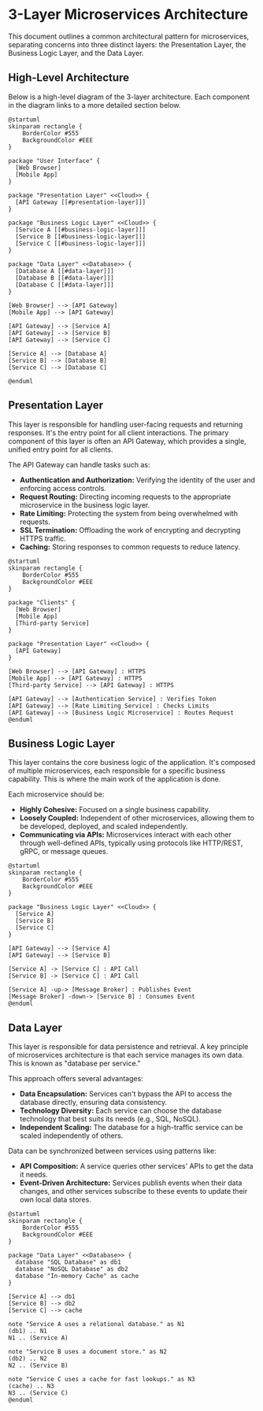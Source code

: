 # 3-Layer Microservices Architecture

This document outlines a common architectural pattern for microservices, separating concerns into three distinct layers: the Presentation Layer, the Business Logic Layer, and the Data Layer.

## High-Level Architecture

Below is a high-level diagram of the 3-layer architecture. Each component in the diagram links to a more detailed section below.

```plantuml
@startuml
skinparam rectangle {
    BorderColor #555
    BackgroundColor #EEE
}

package "User Interface" {
  [Web Browser]
  [Mobile App]
}

package "Presentation Layer" <<Cloud>> {
  [API Gateway [[#presentation-layer]]]
}

package "Business Logic Layer" <<Cloud>> {
  [Service A [[#business-logic-layer]]]
  [Service B [[#business-logic-layer]]]
  [Service C [[#business-logic-layer]]]
}

package "Data Layer" <<Database>> {
  [Database A [[#data-layer]]]
  [Database B [[#data-layer]]]
  [Database C [[#data-layer]]]
}

[Web Browser] --> [API Gateway]
[Mobile App] --> [API Gateway]

[API Gateway] --> [Service A]
[API Gateway] --> [Service B]
[API Gateway] --> [Service C]

[Service A] --> [Database A]
[Service B] --> [Database B]
[Service C] --> [Database C]

@enduml
```

<a name="presentation-layer"></a>
## Presentation Layer

This layer is responsible for handling user-facing requests and returning responses. It's the entry point for all client interactions. The primary component of this layer is often an API Gateway, which provides a single, unified entry point for all clients.

The API Gateway can handle tasks such as:
- **Authentication and Authorization:** Verifying the identity of the user and enforcing access controls.
- **Request Routing:** Directing incoming requests to the appropriate microservice in the business logic layer.
- **Rate Limiting:** Protecting the system from being overwhelmed with requests.
- **SSL Termination:** Offloading the work of encrypting and decrypting HTTPS traffic.
- **Caching:** Storing responses to common requests to reduce latency.

```plantuml
@startuml
skinparam rectangle {
    BorderColor #555
    BackgroundColor #EEE
}

package "Clients" {
  [Web Browser]
  [Mobile App]
  [Third-party Service]
}

package "Presentation Layer" <<Cloud>> {
  [API Gateway]
}

[Web Browser] --> [API Gateway] : HTTPS
[Mobile App] --> [API Gateway] : HTTPS
[Third-party Service] --> [API Gateway] : HTTPS

[API Gateway] --> [Authentication Service] : Verifies Token
[API Gateway] --> [Rate Limiting Service] : Checks Limits
[API Gateway] --> [Business Logic Microservice] : Routes Request
@enduml
```

<a name="business-logic-layer"></a>
## Business Logic Layer

This layer contains the core business logic of the application. It's composed of multiple microservices, each responsible for a specific business capability. This is where the main work of the application is done.

Each microservice should be:
- **Highly Cohesive:** Focused on a single business capability.
- **Loosely Coupled:** Independent of other microservices, allowing them to be developed, deployed, and scaled independently.
- **Communicating via APIs:** Microservices interact with each other through well-defined APIs, typically using protocols like HTTP/REST, gRPC, or message queues.

```plantuml
@startuml
skinparam rectangle {
    BorderColor #555
    BackgroundColor #EEE
}

package "Business Logic Layer" <<Cloud>> {
  [Service A]
  [Service B]
  [Service C]
}

[API Gateway] --> [Service A]
[API Gateway] --> [Service B]

[Service A] -> [Service C] : API Call
[Service B] -> [Service C] : API Call

[Service A] -up-> [Message Broker] : Publishes Event
[Message Broker] -down-> [Service B] : Consumes Event
@enduml
```

<a name="data-layer"></a>
## Data Layer

This layer is responsible for data persistence and retrieval. A key principle of microservices architecture is that each service manages its own data. This is known as "database per service."

This approach offers several advantages:
- **Data Encapsulation:** Services can't bypass the API to access the database directly, ensuring data consistency.
- **Technology Diversity:** Each service can choose the database technology that best suits its needs (e.g., SQL, NoSQL).
- **Independent Scaling:** The database for a high-traffic service can be scaled independently of others.

Data can be synchronized between services using patterns like:
- **API Composition:** A service queries other services' APIs to get the data it needs.
- **Event-Driven Architecture:** Services publish events when their data changes, and other services subscribe to these events to update their own local data stores.

```plantuml
@startuml
skinparam rectangle {
    BorderColor #555
    BackgroundColor #EEE
}

package "Data Layer" <<Database>> {
  database "SQL Database" as db1
  database "NoSQL Database" as db2
  database "In-memory Cache" as cache
}

[Service A] --> db1
[Service B] --> db2
[Service C] --> cache

note "Service A uses a relational database." as N1
(db1) .. N1
N1 .. (Service A)

note "Service B uses a document store." as N2
(db2) .. N2
N2 .. (Service B)

note "Service C uses a cache for fast lookups." as N3
(cache) .. N3
N3 .. (Service C)
@enduml
```
